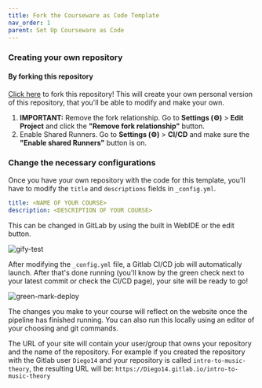 ```yaml
---
title: Fork the Courseware as Code Template
nav_order: 1
parent: Set Up Courseware as Code 
---
```


### Creating your own repository

#### By forking this repository

[Click here](https://gitlab.com/courseware-as-code/courseware-template/-/forks/new) to fork this repository!
This will create your own personal version of this repository, that you'll be able to modify and make your own. 

1. **IMPORTANT:** Remove the fork relationship.
Go to **Settings (⚙)** > **Edit Project** and click the **"Remove fork relationship"** button.
1. Enable Shared Runners.
Go to **Settings (⚙)** > **CI/CD** and make sure the **"Enable shared Runners"** button is on.


### Change the necessary configurations

Once you have your own repository with the code for this template, you'll have to modify the `title` and `descriptions` fields in `_config.yml`.


```yaml
title: <NAME OF YOUR COURSE> 
description: <DESCRIPTION OF YOUR COURSE> 
```

This can be changed in GitLab by using the built in WebIDE or the edit button.

![gify-test](https://i.imgur.com/BbSxkPE.gif)

After modifying the `_config.yml` file, a Gitlab CI/CD job will automatically launch.
After that's done running (you'll know by the green check next to your latest commit or check the CI/CD page), your site will be ready to go!

![green-mark-deploy](https://i.imgur.com/r7DiXu2.png)

The changes you make to your course will reflect on the website once the pipeline has finished running.
You can also run this locally using an editor of your choosing and git commands. 

The URL of your site will contain your user/group that owns your repository and the name of the repository.
For example if you created the repository with the Gitlab user `Diego14` and your repository is called `intro-to-music-theory`, the resulting URL will be: `https://Diego14.gitlab.io/intro-to-music-theory`

